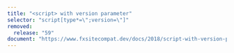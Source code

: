 ```yaml
---
title: "<script> with version parameter"
selector: "script[type*=\";version=\"]"
removed:
  release: "59"
document: "https://www.fxsitecompat.dev/docs/2018/script-with-version-parameter-will-no-longer-be-loaded/"
---
```

